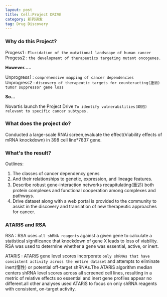 ```yaml
---
layout: post
title: Cell:Project DRIVE
category: 新药研发
tag: Drug Discovery
---
```

### Why do this Project?
Progess1 : `Elucidation of the mutational landscape of human cancer`  
Progess2 : `the development of therapeutics targeting mutant oncogenes.`

**However.....**  

Unprogress1 : `comprehensive mapping of
cancer dependencies`  
Unprogress2 : `discovery
of therapeutic targets for counteracting(抵消) tumor
suppressor gene loss`  

**So...**  

Novartis launch the Project Drive `To identify vulnerabilities(缺陷) relevant to specific cancer subtypes.`

### What does the project do?  
Conducted a large-scale RNAi screen,evaluate the effect(Viability effects of mRNA knockdown) in 398 cell line*7837 gene.  

### What's the result?  
Outlines:  
1. The classes of cancer dependency genes
2. And their relationships to genetic, expression, and lineage features.
3. Describe robust gene-interaction
networks recapitulating(重述) both protein complexes
and functional cooperation among complexes and
pathways.  
4. Drive dataset along with a web portal is provided to the community to assist in the discovery and translation of new therapeutic approaches for cancer.  

### ATARIS and RSA  
RSA : RSA uses `all shRNA reagents` against a given gene to calculate a statistical significance that knockdown of gene X leads to loss of viability. RSA was used to determine whether a gene was essential, active, or inert.

ATARiS : ATARiS gene level scores incorporate `only shRNAs that have consistent activity across the entire
dataset` and attempts to eliminate inert(惰性) or potential off-target shRNAs.The ATARiS algorithm median centers shRNA level scores across all screened cell lines, resulting in a metric of relative effects so essential and inert gene profiles appear no different.all
other analyses used ATARiS to focus on only shRNA reagents
with consistent, on-target activity.
